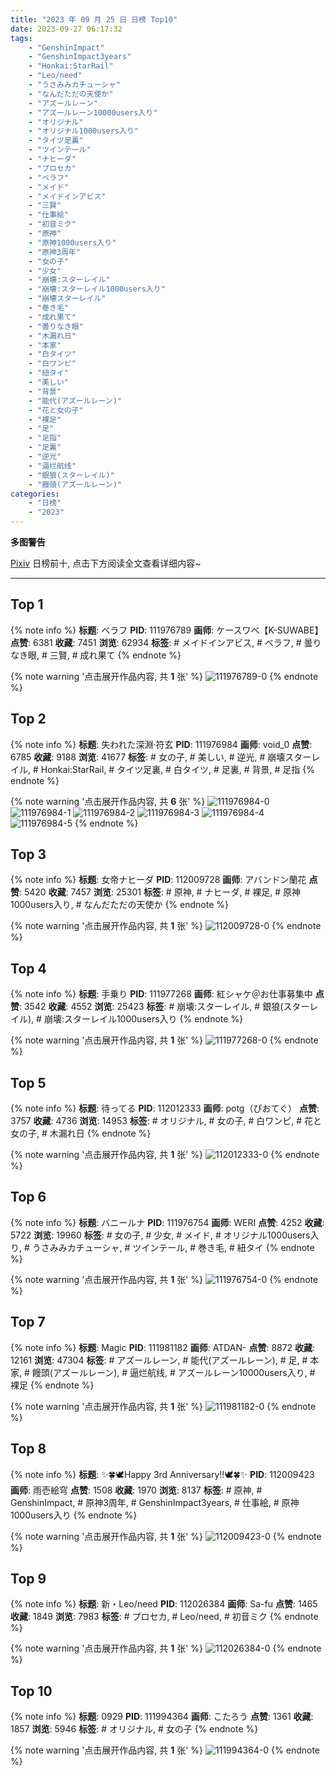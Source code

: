 ```yaml
---
title: "2023 年 09 月 25 日 日榜 Top10"
date: 2023-09-27 06:17:32
tags:
    - "GenshinImpact"
    - "GenshinImpact3years"
    - "Honkai:StarRail"
    - "Leo/need"
    - "うさみみカチューシャ"
    - "なんだただの天使か"
    - "アズールレーン"
    - "アズールレーン10000users入り"
    - "オリジナル"
    - "オリジナル1000users入り"
    - "タイツ足裏"
    - "ツインテール"
    - "ナヒーダ"
    - "プロセカ"
    - "ベラフ"
    - "メイド"
    - "メイドインアビス"
    - "三賢"
    - "仕事絵"
    - "初音ミク"
    - "原神"
    - "原神1000users入り"
    - "原神3周年"
    - "女の子"
    - "少女"
    - "崩壊:スターレイル"
    - "崩壊:スターレイル1000users入り"
    - "崩壊スターレイル"
    - "巻き毛"
    - "成れ果て"
    - "曇りなき眼"
    - "木漏れ日"
    - "本家"
    - "白タイツ"
    - "白ワンピ"
    - "紐タイ"
    - "美しい"
    - "背景"
    - "能代(アズールレーン)"
    - "花と女の子"
    - "裸足"
    - "足"
    - "足指"
    - "足裏"
    - "逆光"
    - "逼烂航线"
    - "銀狼(スターレイル)"
    - "饅頭(アズールレーン)"
categories:
    - "日榜"
    - "2023"
---
```


<i class="fa fa-triangle-exclamation"></i>**多图警告**<i class="fa fa-triangle-exclamation"></i>

[Pixiv](https://www.pixiv.net/) 日榜前十, 点击下方阅读全文查看详细内容~

<!-- more -->

---

## Top 1

{% note info %}
**标题**: ベラフ
**PID**: 111976789 **画师**: ケースワベ【K-SUWABE】
**点赞**: 6381 **收藏**: 7451 **浏览**: 62934
**标签**: # メイドインアビス, # ベラフ, # 曇りなき眼, # 三賢, # 成れ果て
{% endnote %}

{% note warning '点击展开作品内容, 共 **1** 张' %}
![111976789-0](https://i.pixiv.re/img-original/img/2023/09/24/00/00/48/111976789_p0.jpg)
{% endnote %}

## Top 2

{% note info %}
**标题**: 失われた深淵·符玄
**PID**: 111976984 **画师**: void_0
**点赞**: 6785 **收藏**: 9188 **浏览**: 41677
**标签**: # 女の子, # 美しい, # 逆光, # 崩壊スターレイル, # Honkai:StarRail, # タイツ足裏, # 白タイツ, # 足裏, # 背景, # 足指
{% endnote %}

{% note warning '点击展开作品内容, 共 **6** 张' %}
![111976984-0](https://i.pixiv.re/img-original/img/2023/09/24/00/02/49/111976984_p0.jpg)
![111976984-1](https://i.pixiv.re/img-original/img/2023/09/24/00/02/49/111976984_p1.jpg)
![111976984-2](https://i.pixiv.re/img-original/img/2023/09/24/00/02/49/111976984_p2.jpg)
![111976984-3](https://i.pixiv.re/img-original/img/2023/09/24/00/02/49/111976984_p3.jpg)
![111976984-4](https://i.pixiv.re/img-original/img/2023/09/24/00/02/49/111976984_p4.jpg)
![111976984-5](https://i.pixiv.re/img-original/img/2023/09/24/00/02/49/111976984_p5.jpg)
{% endnote %}

## Top 3

{% note info %}
**标题**: 女帝ナヒーダ
**PID**: 112009728 **画师**: アバンドン蘭花
**点赞**: 5420 **收藏**: 7457 **浏览**: 25301
**标签**: # 原神, # ナヒーダ, # 裸足, # 原神1000users入り, # なんだただの天使か
{% endnote %}

{% note warning '点击展开作品内容, 共 **1** 张' %}
![112009728-0](https://i.pixiv.re/img-original/img/2023/09/25/00/04/32/112009728_p0.jpg)
{% endnote %}

## Top 4

{% note info %}
**标题**: 手乗り
**PID**: 111977268 **画师**: 紅シャケ＠お仕事募集中
**点赞**: 3542 **收藏**: 4552 **浏览**: 25423
**标签**: # 崩壊:スターレイル, # 銀狼(スターレイル), # 崩壊:スターレイル1000users入り
{% endnote %}

{% note warning '点击展开作品内容, 共 **1** 张' %}
![111977268-0](https://i.pixiv.re/img-original/img/2023/09/24/00/08/10/111977268_p0.jpg)
{% endnote %}

## Top 5

{% note info %}
**标题**: 待ってる
**PID**: 112012333 **画师**: potg（ぴおてぐ）
**点赞**: 3757 **收藏**: 4736 **浏览**: 14953
**标签**: # オリジナル, # 女の子, # 白ワンピ, # 花と女の子, # 木漏れ日
{% endnote %}

{% note warning '点击展开作品内容, 共 **1** 张' %}
![112012333-0](https://i.pixiv.re/img-original/img/2023/09/25/01/33/24/112012333_p0.jpg)
{% endnote %}

## Top 6

{% note info %}
**标题**: バニールナ
**PID**: 111976754 **画师**: WERI
**点赞**: 4252 **收藏**: 5722 **浏览**: 19960
**标签**: # 女の子, # 少女, # メイド, # オリジナル1000users入り, # うさみみカチューシャ, # ツインテール, # 巻き毛, # 紐タイ
{% endnote %}

{% note warning '点击展开作品内容, 共 **1** 张' %}
![111976754-0](https://i.pixiv.re/img-original/img/2023/09/24/00/00/36/111976754_p0.png)
{% endnote %}

## Top 7

{% note info %}
**标题**: Magic
**PID**: 111981182 **画师**: ATDAN-
**点赞**: 8872 **收藏**: 12161 **浏览**: 47304
**标签**: # アズールレーン, # 能代(アズールレーン), # 足, # 本家, # 饅頭(アズールレーン), # 逼烂航线, # アズールレーン10000users入り, # 裸足
{% endnote %}

{% note warning '点击展开作品内容, 共 **1** 张' %}
![111981182-0](https://i.pixiv.re/img-original/img/2023/09/24/02/40/47/111981182_p0.jpg)
{% endnote %}

## Top 8

{% note info %}
**标题**: ✨🍀🕊Happy 3rd Anniversary!!🕊🍀✨
**PID**: 112009423 **画师**: 雨壱絵穹
**点赞**: 1508 **收藏**: 1970 **浏览**: 8137
**标签**: # 原神, # GenshinImpact, # 原神3周年, # GenshinImpact3years, # 仕事絵, # 原神1000users入り
{% endnote %}

{% note warning '点击展开作品内容, 共 **1** 张' %}
![112009423-0](https://i.pixiv.re/img-original/img/2023/09/25/00/00/55/112009423_p0.png)
{% endnote %}

## Top 9

{% note info %}
**标题**: 新・Leo/need
**PID**: 112026384 **画师**: Sa-fu
**点赞**: 1465 **收藏**: 1849 **浏览**: 7983
**标签**: # プロセカ, # Leo/need, # 初音ミク
{% endnote %}

{% note warning '点击展开作品内容, 共 **1** 张' %}
![112026384-0](https://i.pixiv.re/img-original/img/2023/09/25/18/41/11/112026384_p0.jpg)
{% endnote %}

## Top 10

{% note info %}
**标题**: 0929
**PID**: 111994364 **画师**: こたろう
**点赞**: 1361 **收藏**: 1857 **浏览**: 5946
**标签**: # オリジナル, # 女の子
{% endnote %}

{% note warning '点击展开作品内容, 共 **1** 张' %}
![111994364-0](https://i.pixiv.re/img-original/img/2023/09/24/16/06/39/111994364_p0.jpg)
{% endnote %}
